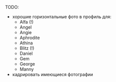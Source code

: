 TODO:
* хорошие горизонтальные фото в профиль для:
  * Alfa (!)
  * Angel
  * Angie
  * Aphrodite
  * Athina
  * Blitz (!)
  * Daniel
  * Gem
  * George
  * Manny
* кадрировать имеющиеся фотографии